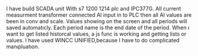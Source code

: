 I have build SCADA unit With s7 1200 1214 plc and IPC377G. All current measurment transformer connected AI input in to PLC then all AI values are been in conv and scale. Values showing on the screen and all periods will saved automatıcly. Each period name is the end date of the period.
When ı want to get listed historcal values, a js func is working and getting lists or values. I have used WINCC UNIFIED,because I have to do complicated manıpluatıon.
